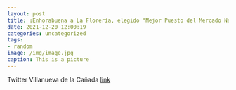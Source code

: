 ```yaml
---
layout: post
title: ¡Enhorabuena a La Florería, elegido "Mejor Puesto del Mercado Navideño"! Y muchas gracias a todos los participantes en esta edic...
date: 2021-12-20 12:00:19
categories: uncategorized
tags:
- random
image: /img/image.jpg
caption: This is a picture
---
```

Twitter Villanueva de la Cañada [link](https://twitter.com/AytoVDLCanada/status/1472566441715150854)
